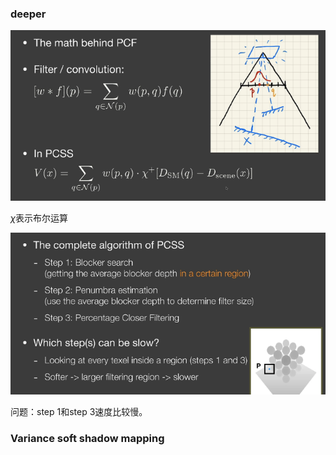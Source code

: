 ### deeper

![image-20221205105205375](imags/image-20221205105205375.png)

$\chi$表示布尔运算

![image-20221205105616912](imags/image-20221205105616912.png)

问题：step 1和step 3速度比较慢。

### Variance soft shadow mapping

